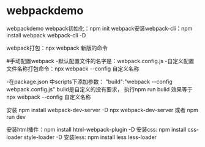 # webpackdemo
webpackdemo
webpack初始化：npm init
webpack安装webpack-cli：npm install webpack webpack-cli -D

webpack打包：npx webpack 新版的命令

#手动配置webpack
-默认配置文件的名字是：webpack.config.js
-自定义配置文件名称打包命令：npx webpack --config 自定义名称

-在package.json 中scripts下添加参数：
 "build":"webpack --config webpack.config.js"
bulid是自定义的没有要求，
执行npm run bulid 效果等于  npx webpack --config 自定义名称

安装 npm install webpack-dev-server -D
npx webpack-dev-server  或者 npm run dev

安装html插件：npm install html-webpack-plugin -D
安装css: npm install css-loader style-loader -D
安装less: npm install less less-loader
